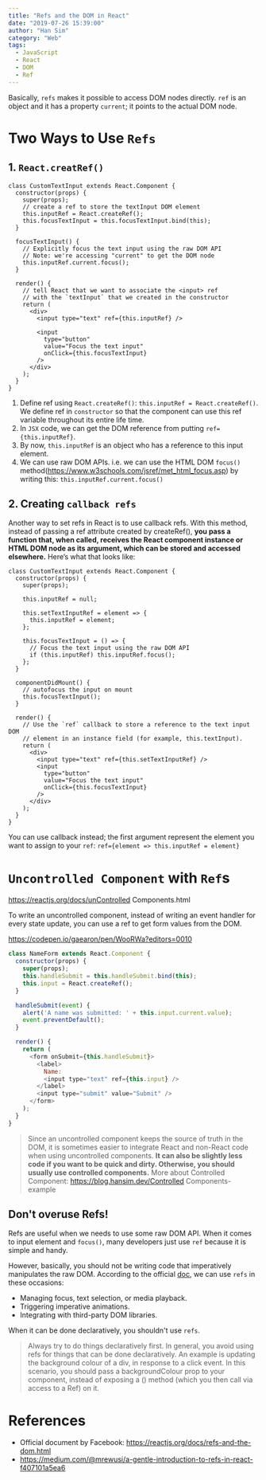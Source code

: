 ```yaml
---
title: "Refs and the DOM in React"
date: "2019-07-26 15:39:00"
author: "Han Sim"
category: "Web"
tags:
  - JavaScript
  - React
  - DOM
  - Ref
---
```


Basically, `refs` makes it possible to access DOM nodes directly. `ref` is an object and it has a property `current`; it points to the actual DOM node.

# Two Ways to Use `Refs`

## 1. `React.creatRef()`

```JavaScript{5, 12, 20}
class CustomTextInput extends React.Component {
  constructor(props) {
    super(props);
    // create a ref to store the textInput DOM element
    this.inputRef = React.createRef();
    this.focusTextInput = this.focusTextInput.bind(this);
  }

  focusTextInput() {
    // Explicitly focus the text input using the raw DOM API
    // Note: we're accessing "current" to get the DOM node
    this.inputRef.current.focus();
  }

  render() {
    // tell React that we want to associate the <input> ref
    // with the `textInput` that we created in the constructor
    return (
      <div>
        <input type="text" ref={this.inputRef} />

        <input
          type="button"
          value="Focus the text input"
          onClick={this.focusTextInput}
        />
      </div>
    );
  }
}
```

1. Define ref using `React.createRef()`: `this.inputRef = React.createRef()`. We define ref in `constructor` so that the component can use this ref variable throughout its entire life time.
2. In `JSX` code, we can get the DOM reference from putting `ref={this.inputRef}`.
3. By now, `this.inputRef` is an object who has a reference to this input element.
4. We can use raw DOM APIs. i.e. we can use the HTML DOM `focus()` method(https://www.w3schools.com/jsref/met_html_focus.asp) by writing this: `this.inputRef.current.focus()`

## 2. Creating `callback refs`

Another way to set refs in React is to use callback refs. With this method, instead of passing a ref attribute created by createRef(), **you pass a function that, when called, receives the React component instance or HTML DOM node as its argument, which can be stored and accessed elsewhere.** Here’s what that looks like:

```JavaScript{7-9, 27}
class CustomTextInput extends React.Component {
  constructor(props) {
    super(props);

    this.inputRef = null;

    this.setTextInputRef = element => {
      this.inputRef = element;
    };

    this.focusTextInput = () => {
      // Focus the text input using the raw DOM API
      if (this.inputRef) this.inputRef.focus();
    };
  }

  componentDidMount() {
    // autofocus the input on mount
    this.focusTextInput();
  }

  render() {
    // Use the `ref` callback to store a reference to the text input DOM
    // element in an instance field (for example, this.textInput).
    return (
      <div>
        <input type="text" ref={this.setTextInputRef} />
        <input
          type="button"
          value="Focus the text input"
          onClick={this.focusTextInput}
        />
      </div>
    );
  }
}
```

You can use callback instead; the first argument represent the element you want to assign to your `ref`: `ref={element => this.inputRef = element}`

# `Uncontrolled Component` with `Ref`s

https://reactjs.org/docs/unControlled Components.html

To write an uncontrolled component, instead of writing an event handler for every state update, you can use a ref to get form values from the DOM.

https://codepen.io/gaearon/pen/WooRWa?editors=0010

```JavaScript
class NameForm extends React.Component {
  constructor(props) {
    super(props);
    this.handleSubmit = this.handleSubmit.bind(this);
    this.input = React.createRef();
  }

  handleSubmit(event) {
    alert('A name was submitted: ' + this.input.current.value);
    event.preventDefault();
  }

  render() {
    return (
      <form onSubmit={this.handleSubmit}>
        <label>
          Name:
          <input type="text" ref={this.input} />
        </label>
        <input type="submit" value="Submit" />
      </form>
    );
  }
}
```

> Since an uncontrolled component keeps the source of truth in the DOM, it is sometimes easier to integrate React and non-React code when using uncontrolled components. **It can also be slightly less code if you want to be quick and dirty. Otherwise, you should usually use controlled components.**
> More about Controlled Component: https://blog.hansim.dev/Controlled Components-example

## Don't overuse Refs!

Refs are useful when we needs to use some raw DOM API. When it comes to input element and `focus()`, many developers just use `ref` because it is simple and handy.

However, basically, you should not be writing code that imperatively manipulates the raw DOM. According to the official [doc](https://reactjs.org/docs/refs-and-the-dom.html), we can use `refs` in these occasions:

- Managing focus, text selection, or media playback.
- Triggering imperative animations.
- Integrating with third-party DOM libraries.

When it can be done declaratively, you shouldn't use `refs`.

> Always try to do things declaratively first. In general, you avoid using refs for things that can be done declaratively. An example is updating the background colour of a div, in response to a click event. In this scenario, you should pass a backgroundColour prop to your component, instead of exposing a () method (which you then call via access to a Ref) on it.

# References

- Official document by Facebook: https://reactjs.org/docs/refs-and-the-dom.html
- https://medium.com/@mrewusi/a-gentle-introduction-to-refs-in-react-f407101a5ea6
